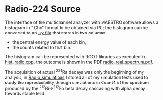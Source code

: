 # Radio-224 Source
The interface of the multichannel analyzer with MAESTRO software allows a histogram in ".Chn" format to be obtained via PC; the histogram can be converted to an [.xy file](Radio_source/Data/radio_measures.xy) that stores in two columns:
- the central energy value of each bin,
- the counts related to that bin.

The histogram can be represented with ROOT libraries as executed in [hist_radio.cpp](Radio_source/hist_radio.cpp), the outcome is shown in the PDF [radio_real_spectrum.pdf](Radio_source/Graphs/radio_real_spectrum.pdf).

The acquisition of actual <sup>224</sup>Ra decays was only the beginning of my analysis, in [Radio_simulations](Radio_source/Radio_simulations) I stored all of my simulation tests used to study the reproducibility through simulations in Geant4 of the spectrum produced by the <sup>212</sup>Bi-><sup>212</sup>Po beta decay cascading with alpha decay towards stable lead. 
